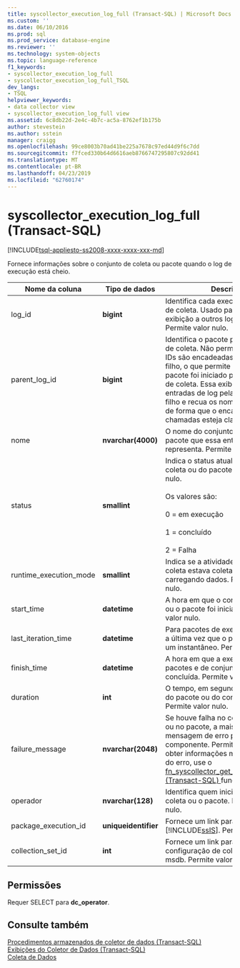 ```yaml
---
title: syscollector_execution_log_full (Transact-SQL) | Microsoft Docs
ms.custom: ''
ms.date: 06/10/2016
ms.prod: sql
ms.prod_service: database-engine
ms.reviewer: ''
ms.technology: system-objects
ms.topic: language-reference
f1_keywords:
- syscollector_execution_log_full
- syscollector_execution_log_full_TSQL
dev_langs:
- TSQL
helpviewer_keywords:
- data collector view
- syscollector_execution_log_full view
ms.assetid: 6c8db22d-2e4c-4b7c-ac5a-8762ef1b175b
author: stevestein
ms.author: sstein
manager: craigg
ms.openlocfilehash: 99ce8003b70ad41be225a7678c97ed44d9f6c7dd
ms.sourcegitcommit: f7fced330b64d6616aeb8766747295807c92dd41
ms.translationtype: MT
ms.contentlocale: pt-BR
ms.lasthandoff: 04/23/2019
ms.locfileid: "62760174"
---
```

# <a name="syscollectorexecutionlogfull-transact-sql"></a>syscollector_execution_log_full (Transact-SQL)
[!INCLUDE[tsql-appliesto-ss2008-xxxx-xxxx-xxx-md](../../includes/tsql-appliesto-ss2008-xxxx-xxxx-xxx-md.md)]

  Fornece informações sobre o conjunto de coleta ou pacote quando o log de execução está cheio.  
  
|Nome da coluna|Tipo de dados|Descrição|  
|-----------------|---------------|-----------------|  
|log_id|**bigint**|Identifica cada execução do conjunto de coleta. Usado para unir essa exibição a outros logs detalhados. Permite valor nulo.|  
|parent_log_id|**bigint**|Identifica o pacote pai ou o conjunto de coleta. Não permite valor nulo. As IDs são encadeadas na relação pai-filho, o que permite determinar qual pacote foi iniciado por qual conjunto de coleta. Essa exibição agrupa as entradas de log pela vinculação pai-filho e recua os nomes dos pacotes de forma que o encadeamento de chamadas esteja claramente visível.|  
|nome|**nvarchar(4000)**|O nome do conjunto de coleta ou pacote que essa entrada de log representa. Permite valor nulo.|  
|status|**smallint**|Indica o status atual do conjunto de coleta ou do pacote. Permite valor nulo.<br /><br /> Os valores são:<br /><br /> 0 = em execução<br /><br /> 1 = concluído<br /><br /> 2 = Falha|  
|runtime_execution_mode|**smallint**|Indica se a atividade do conjunto de coleta estava coletando ou carregando dados. Permite valor nulo.|  
|start_time|**datetime**|A hora em que o conjunto de coleta ou o pacote foi iniciado. Permite valor nulo.|  
|last_iteration_time|**datetime**|Para pacotes de execução contínua, a última vez que o pacote capturou um instantâneo. Permite valor nulo.|  
|finish_time|**datetime**|A hora em que a execução de pacotes e de conjuntos de coletas foi concluída. Permite valor nulo.|  
|duration|**int**|O tempo, em segundos, de execução do pacote ou do conjunto de coleta. Permite valor nulo.|  
|failure_message|**nvarchar(2048)**|Se houve falha no conjunto de coleta ou no pacote, a mais recente mensagem de erro para aquele componente. Permite valor nulo. Para obter informações mais detalhadas do erro, use o [fn_syscollector_get_execution_details &#40;Transact-SQL&#41; ](../../relational-databases/system-functions/fn-syscollector-get-execution-details-transact-sql.md) função.|  
|operador|**nvarchar(128)**|Identifica quem iniciou o conjunto de coleta ou o pacote. Permite valor nulo.|  
|package_execution_id|**uniqueidentifier**|Fornece um link para a tabela de logs [!INCLUDE[ssIS](../../includes/ssis-md.md)]. Permite valor nulo.|  
|collection_set_id|**int**|Fornece um link para a tabela de configuração de coleta de dados no msdb. Permite valor nulo.|  
  
## <a name="permissions"></a>Permissões  
 Requer SELECT para **dc_operator**.  
  
## <a name="see-also"></a>Consulte também  
 [Procedimentos armazenados de coletor de dados &#40;Transact-SQL&#41;](../../relational-databases/system-stored-procedures/data-collector-stored-procedures-transact-sql.md)   
 [Exibições do Coletor de Dados &#40;Transact-SQL&#41;](../../relational-databases/system-catalog-views/data-collector-views-transact-sql.md)   
 [Coleta de Dados](../../relational-databases/data-collection/data-collection.md)  
  
  
